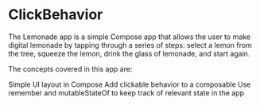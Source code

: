 # ClickBehavior

The Lemonade app is a simple Compose app that allows the user to make digital lemonade by tapping through a series of steps: select a lemon from the tree, squeeze the lemon, drink the glass of lemonade, and start again.

The concepts covered in this app are:

Simple UI layout in Compose
Add clickable behavior to a composable
Use remember and mutableStateOf to keep track of relevant state in the app
